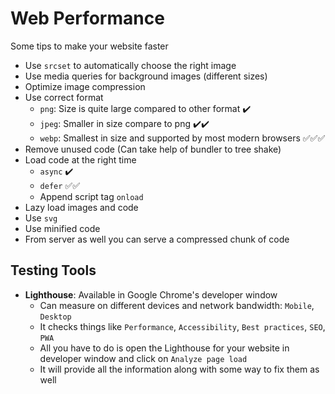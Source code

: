 # Web Performance

Some tips to make your website faster

- Use `srcset` to automatically choose the right image
- Use media queries for background images (different sizes)
- Optimize image compression
- Use correct format
  - `png`: Size is quite large compared to other format ✔️
  - `jpeg`: Smaller in size compare to png ✔️✔️
  - `webp`: Smallest in size and supported by most modern browsers ✅✅✅
- Remove unused code (Can take help of bundler to tree shake)
- Load code at the right time
  - `async` ✔️
  - `defer` ✅✅
  - Append script tag `onload`
- Lazy load images and code
- Use `svg`
- Use minified code
- From server as well you can serve a compressed chunk of code

## Testing Tools

- **Lighthouse**: Available in Google Chrome's developer window
  - Can measure on different devices and network bandwidth: `Mobile`, `Desktop`
  - It checks things like `Performance`, `Accessibility`, `Best practices`, `SEO`, `PWA`
  - All you have to do is open the Lighthouse for your website in developer window and click on `Analyze page load`
  - It will provide all the information along with some way to fix them as well
